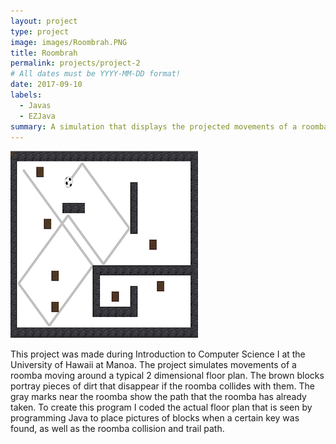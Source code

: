 ```yaml
---
layout: project
type: project
image: images/Roombrah.PNG
title: Roombrah
permalink: projects/project-2
# All dates must be YYYY-MM-DD format!
date: 2017-09-10
labels:
  - Javas
  - EZJava
summary: A simulation that displays the projected movements of a roomba.
---
```


<img class="ui medium right floated rounded image" src="../images/Roombrah.PNG">

This project was made during Introduction to Computer Science I at the University of Hawaii at Manoa. The project simulates movements of a roomba moving around a typical 2 dimensional floor plan. The brown blocks portray pieces of dirt that disappear if the roomba collides with them. The gray marks near the roomba show the path that the roomba has already taken. To create this program I coded the actual floor plan that is seen by programming Java to place pictures of blocks when a certain key was found, as well as the roomba collision and trail path.
